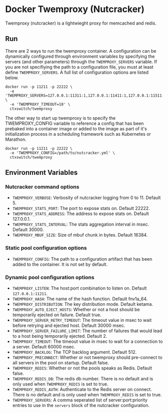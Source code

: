 # Docker Twemproxy (Nutcracker)

Twemproxy (nutcracker) is a lightwieght proxy for memcached and redis.

## Run

There are 2 ways to run the twemproxy container.  A configuration can be dynamically configured through environment variables by specifying the servers (and other parameters) through the `TWEMPROXY_SERVERS` variable.  If you are not specifiying the path to a configuration file, you must at least define `TWEMPROXY_SERVERS`.  A full list of configuration options are listed below.

```
docker run -p 11211 -p 22222 \
  -e 'TWEMPROXY_SERVERS=127.0.0.1:11311:1,127.0.0.1:11411:1,127.0.0.1:11511:1' \
  -e 'TWEMPROXY_TIMEOUT=10' \
  ctxswitch/twemproxy
```

The other way to start up twemproxy is to specify the TWEMPROXY_CONFIG variable to reference a config that has been prebaked into a container image or added to the image as part of it's initialization process in a scheduling framework such as Kubernetes or Marathon.

```
docker run -p 11211 -p 22222 \
  -e 'TWEMPROXY_CONFIG=/path/to/nutcracker.yml' \
  ctxswitch/twemproxy
```

## Environment Variables

### Nutcracker command options

* `TWEMPROXY_VERBOSE`: Verbosity of nutcracker logging from 0 to 11.  Default 5.
* `TWEMPROXY_STATS_PORT`: The port to expose stats on.  Default 22222.
* `TWEMPROXY_STATS_ADDRESS`: The address to expose stats on.  Default 127.0.0.1.
* `TWEMPROXY_STATS_INTERVAL`: The stats aggregation interval in msec.  Default 30000.
* `TWEMPROXY_MBUF_SIZE`: Size of mbuf chunk in bytes.  Default 16384.

### Static pool configuration options

* `TWEMPROXY_CONFIG`: The path to a configuration artifact that has been added to the container.  It is not set by default.

### Dynamic pool configuration options

* `TWEMPROXY_LISTEN`: The host:port combination to listen on.  Default `127.0.0.1:11211`.
* `TWEMPROXY_HASH`: The name of the hash function.  Default fnv1a_64.
* `TWEMPROXY_DISTRIBUTION`: The key distribution mode.  Default ketama.
* `TWEMPROXY_AUTO_EJECT_HOSTS`: Whether or not a host should be temporarily ejected on failure.  Default true.
* `TWEMPROXY_SERVER_RETRY_TIMEOUT`: The timeout value in msec to wait before retrying and ejected host. Default 30000 msec.
* `TWEMPROXY_SERVER_FAILURE_LIMIT`: The number of failures that would lead to a host being temporarily ejected.  Default 2.
* `TWEMPROXY_TIMEOUT`: The timeout value in msec to wait for a connection to a server.  Default 60000 msec.
* `TWEMPROXY_BACKLOG`: The TCP backlog argument.  Default 512.
* `TWEMPROXY_PRECONNECT`: Whether or not twemproxy should pre-connect to all servers in the pool on startup.  Default false.
* `TWEMPROXY_REDIS`: Whether or not the pools speaks as Redis.  Default false.
* `TWEMPROXY_REDIS_DB`: The redis db number.  There is no default and is only used when `TWEMPROXY_REDIS` is set to true.
* `TWEMPROXY_REDIS_AUTH`: Authenticate to the Redis server on connect.  There is no default and is only used when `TWEMPROXY_REDIS` is set to true.
* `TWEMPROXY_SERVERS`: A comma seperated list of server:port:priority entries to use in the `servers` block of the nutcracker configuration.
